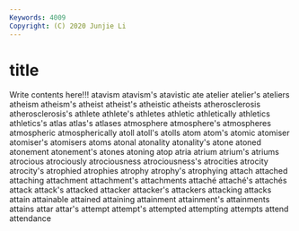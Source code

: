 ```yaml
---
Keywords: 4009
Copyright: (C) 2020 Junjie Li
---
```


# title

Write contents here!!!
atavism 
atavism's 
atavistic 
ate 
atelier 
atelier's 
ateliers 
atheism 
atheism's 
atheist
atheist's 
atheistic 
atheists 
atherosclerosis 
atherosclerosis's 
athlete 
athlete's 
athletes 
athletic 
athletically
athletics 
athletics's 
atlas 
atlas's 
atlases 
atmosphere 
atmosphere's 
atmospheres 
atmospheric 
atmospherically
atoll 
atoll's 
atolls 
atom 
atom's 
atomic 
atomiser 
atomiser's 
atomisers 
atoms
atonal 
atonality 
atonality's 
atone 
atoned 
atonement 
atonement's 
atones 
atoning 
atop
atria 
atrium 
atrium's 
atriums 
atrocious 
atrociously 
atrociousness 
atrociousness's 
atrocities 
atrocity
atrocity's 
atrophied 
atrophies 
atrophy 
atrophy's 
atrophying 
attach 
attached 
attaching 
attachment
attachment's 
attachments 
attaché 
attaché's 
attachés 
attack 
attack's 
attacked 
attacker 
attacker's
attackers 
attacking 
attacks 
attain 
attainable 
attained 
attaining 
attainment 
attainment's 
attainments
attains 
attar 
attar's 
attempt 
attempt's 
attempted 
attempting 
attempts 
attend 
attendance
